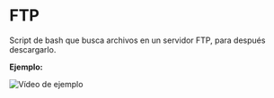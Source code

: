 # FTP

Script de bash que busca archivos en un servidor FTP, para
después descargarlo.

**Ejemplo:**

![Vídeo de ejemplo](https://i.imgur.com/iAPnk92.gifv)
